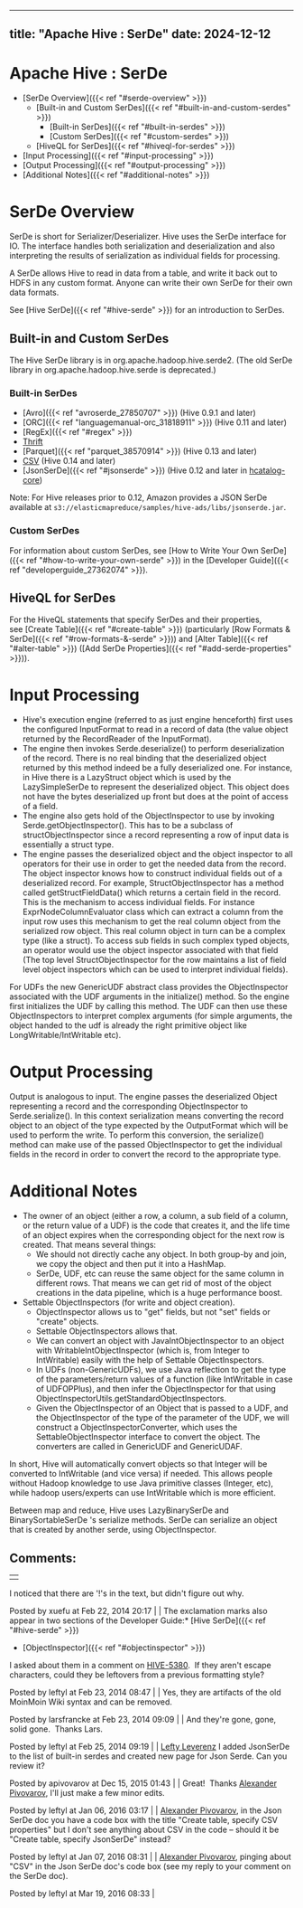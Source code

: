 ---

title: "Apache Hive : SerDe"
date: 2024-12-12
----------------

# Apache Hive : SerDe

* [SerDe Overview]({{< ref "#serde-overview" >}})
  + [Built-in and Custom SerDes]({{< ref "#built-in-and-custom-serdes" >}})
    - [Built-in SerDes]({{< ref "#built-in-serdes" >}})
    - [Custom SerDes]({{< ref "#custom-serdes" >}})
  + [HiveQL for SerDes]({{< ref "#hiveql-for-serdes" >}})
* [Input Processing]({{< ref "#input-processing" >}})
* [Output Processing]({{< ref "#output-processing" >}})
* [Additional Notes]({{< ref "#additional-notes" >}})

# SerDe Overview

SerDe is short for Serializer/Deserializer. Hive uses the SerDe interface for IO. The interface handles both serialization and deserialization and also interpreting the results of serialization as individual fields for processing.

A SerDe allows Hive to read in data from a table, and write it back out to HDFS in any custom format. Anyone can write their own SerDe for their own data formats.

See [Hive SerDe]({{< ref "#hive-serde" >}}) for an introduction to SerDes.

## Built-in and Custom SerDes

The Hive SerDe library is in org.apache.hadoop.hive.serde2. (The old SerDe library in org.apache.hadoop.hive.serde is deprecated.)

### Built-in SerDes

* [Avro]({{< ref "avroserde_27850707" >}}) (Hive 0.9.1 and later)
* [ORC]({{< ref "languagemanual-orc_31818911" >}}) (Hive 0.11 and later)
* [RegEx]({{< ref "#regex" >}})
* [Thrift](http://thrift.apache.org/)
* [Parquet]({{< ref "parquet_38570914" >}}) (Hive 0.13 and later)
* [CSV](https://cwiki.apache.org/confluence/display/Hive/CSV+Serde) (Hive 0.14 and later)
* [JsonSerDe]({{< ref "#jsonserde" >}}) (Hive 0.12 and later in [hcatalog-core](https://github.com/apache/hive/blob/master/hcatalog/core/src/main/java/org/apache/hive/hcatalog/data/JsonSerDe.java))

Note: For Hive releases prior to 0.12, Amazon provides a JSON SerDe available at `s3://elasticmapreduce/samples/hive-ads/libs/jsonserde.jar`.

### Custom SerDes

For information about custom SerDes, see [How to Write Your Own SerDe]({{< ref "#how-to-write-your-own-serde" >}}) in the [Developer Guide]({{< ref "developerguide_27362074" >}}).

## HiveQL for SerDes

For the HiveQL statements that specify SerDes and their properties, see [Create Table]({{< ref "#create-table" >}}) (particularly [Row Formats & SerDe]({{< ref "#row-formats-&-serde" >}})) and [Alter Table]({{< ref "#alter-table" >}}) ([Add SerDe Properties]({{< ref "#add-serde-properties" >}})).

# Input Processing

* Hive's execution engine (referred to as just engine henceforth) first uses the configured InputFormat to read in a record of data (the value object returned by the RecordReader of the InputFormat).
* The engine then invokes Serde.deserialize() to perform deserialization of the record. There is no real binding that the deserialized object returned by this method indeed be a fully deserialized one. For instance, in Hive there is a LazyStruct object which is used by the LazySimpleSerDe to represent the deserialized object. This object does not have the bytes deserialized up front but does at the point of access of a field.
* The engine also gets hold of the ObjectInspector to use by invoking Serde.getObjectInspector(). This has to be a subclass of structObjectInspector since a record representing a row of input data is essentially a struct type.
* The engine passes the deserialized object and the object inspector to all operators for their use in order to get the needed data from the record. The object inspector knows how to construct individual fields out of a deserialized record. For example, StructObjectInspector has a method called getStructFieldData() which returns a certain field in the record. This is the mechanism to access individual fields. For instance ExprNodeColumnEvaluator class which can extract a column from the input row uses this mechanism to get the real column object from the serialized row object. This real column object in turn can be a complex type (like a struct). To access sub fields in such complex typed objects, an operator would use the object inspector associated with that field (The top level StructObjectInspector for the row maintains a list of field level object inspectors which can be used to interpret individual fields).

For UDFs the new GenericUDF abstract class provides the ObjectInspector associated with the UDF arguments in the initialize() method. So the engine first initializes the UDF by calling this method. The UDF can then use these ObjectInspectors to interpret complex arguments (for simple arguments, the object handed to the udf is already the right primitive object like LongWritable/IntWritable etc).

# Output Processing

Output is analogous to input. The engine passes the deserialized Object representing a record and the corresponding ObjectInspector to Serde.serialize(). In this context serialization means converting the record object to an object of the type expected by the OutputFormat which will be used to perform the write. To perform this conversion, the serialize() method can make use of the passed ObjectInspector to get the individual fields in the record in order to convert the record to the appropriate type.

# Additional Notes

* The owner of an object (either a row, a column, a sub field of a column, or the return value of a UDF) is the code that creates it, and the life time of an object expires when the corresponding object for the next row is created. That means several things:
  + We should not directly cache any object. In both group-by and join, we copy the object and then put it into a HashMap.
  + SerDe, UDF, etc can reuse the same object for the same column in different rows. That means we can get rid of most of the object creations in the data pipeline, which is a huge performance boost.
* Settable ObjectInspectors (for write and object creation).
  + ObjectInspector allows us to "get" fields, but not "set" fields or "create" objects.
  + Settable ObjectInspectors allows that.
  + We can convert an object with JavaIntObjectInspector to an object with WritableIntObjectInspector (which is, from Integer to IntWritable) easily with the help of Settable ObjectInspectors.
  + In UDFs (non-GenericUDFs), we use Java reflection to get the type of the parameters/return values of a function (like IntWritable in case of UDFOPPlus), and then infer the ObjectInspector for that using ObjectInspectorUtils.getStandardObjectInspectors.
  + Given the ObjectInspector of an Object that is passed to a UDF, and the ObjectInspector of the type of the parameter of the UDF, we will construct a ObjectInspectorConverter, which uses the SettableObjectInspector interface to convert the object. The converters are called in GenericUDF and GenericUDAF.

In short, Hive will automatically convert objects so that Integer will be converted to IntWritable (and vice versa) if needed. This allows people without Hadoop knowledge to use Java primitive classes (Integer, etc), while hadoop users/experts can use IntWritable which is more efficient.

Between map and reduce, Hive uses LazyBinarySerDe and BinarySortableSerDe 's serialize methods. SerDe can serialize an object that is created by another serde, using ObjectInspector.

## Comments:

|   |
|---|
|   |

I noticed that there are '!'s in the text, but didn't figure out why.

Posted by xuefu at Feb 22, 2014 20:17
|
|
The exclamation marks also appear in two sections of the Developer Guide:* [Hive SerDe]({{< ref "#hive-serde" >}})
* [ObjectInspector]({{< ref "#objectinspector" >}})

I asked about them in a comment on [HIVE-5380](https://issues.apache.org/jira/browse/HIVE-5380?page=com.atlassian.jira.plugin.system.issuetabpanels:comment-tabpanel&focusedCommentId=13895544#comment-13895544).  If they aren't escape characters, could they be leftovers from a previous formatting style?

Posted by leftyl at Feb 23, 2014 08:47
|
|
Yes, they are artifacts of the old MoinMoin Wiki syntax and can be removed.

Posted by larsfrancke at Feb 23, 2014 09:09
|
|
And they're gone, gone, solid gone.  Thanks Lars.

Posted by leftyl at Feb 25, 2014 09:19
|
|
[Lefty Leverenz](https://cwiki.apache.org/confluence/display/~leftyl) I added JsonSerDe to the list of built-in serdes and created new page for Json Serde. Can you review it?

Posted by apivovarov at Dec 15, 2015 01:43
|
|
Great!  Thanks [Alexander Pivovarov](https://cwiki.apache.org/confluence/display/~apivovarov), I'll just make a few minor edits.

Posted by leftyl at Jan 06, 2016 03:17
|
|
[Alexander Pivovarov](https://cwiki.apache.org/confluence/display/~apivovarov), in the Json SerDe doc you have a code box with the title "Create table, specify CSV properties" but I don't see anything about CSV in the code – should it be "Create table, specify JsonSerDe" instead?

Posted by leftyl at Jan 07, 2016 08:31
|
|
[Alexander Pivovarov](https://cwiki.apache.org/confluence/display/~apivovarov), pinging about "CSV" in the Json SerDe doc's code box (see my reply to your comment on the SerDe doc).

Posted by leftyl at Mar 19, 2016 08:33
|

